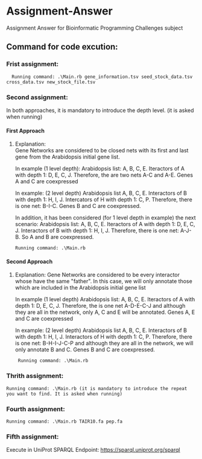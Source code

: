 # Assignment-Answer
Assignment Answer for Bioinformatic Programming Challenges subject

## Command for code excution:

### Frist assignment: 
      Running command: .\Main.rb gene_information.tsv seed_stock_data.tsv cross_data.tsv new_stock_file.tsv 
  
### Second assignment: 
In both approaches, it is mandatory to introduce the depth level. (it is asked when running)
#### First Approach
1.  Explanation:  
    Gene Networks are considered to be closed nets with its first and last gene from the Arabidopsis initial gene list.
    
    In example (1 level depth): Arabidopsis list: A, B, C, E. Iteractors of A with depth 1: D, E, C, J. Therefore, the are two nets A-C and A-E. Genes A and C are coexpressed 
    
    In example: (2 level depth) Arabidopsis list A, B, C, E. Interactors of B with depth 1: H, I, J. Intercators of H with depth 1: C, P. Therefore, there is one net: B-I-C. Genes B and C are coexpressed. 
    
    In addition, it has been considered (for 1 level depth in example) the next scenario:  Arabidopsis list: A, B, C, E. Iteractors of A with depth 1: D, E, C, J. Interactors of B with depth 1: H, I, J. Therefore, there is one net: A-J-B. So A and B are coexpressed.
          
        Running command: .\Main.rb 
#### Second Approach 
1. Explanation: 
    Gene Networks are considered to be every interactor whose have the same "father". In this case, we will only annotate those which are included in the Arabidopsis initial gene list 
    
    In example (1 level depth) Arabidopsis list: A, B, C, E. Iteractors of A with depth 1: D, E, C, J. Therefore, the is one net A-D-E-C-J and although they are all in the network, only A, C and E  will be annotated. Genes A, E and C are coexpressed
    
    In example: (2 level depth) Arabidopsis list A, B, C, E. Interactors of B with depth 1: H, I, J. Interactors of H with depth 1: C, P. Therefore, there is one net: B-H-I-J-C-P and although they are all in the network, we will only annotate B and C. Genes B and C are coexpressed.
    
        Running command: .\Main.rb
   
### Thrith assignment: 
    Running command: .\Main.rb (it is mandatory to introduce the repeat you want to find. It is asked when running) 

### Fourth assignment: 
    Running command: .\Main.rb TAIR10.fa pep.fa
    
### Fifth assignment:
Execute in UniProt SPARQL Endpoint: https://sparql.uniprot.org/sparql
